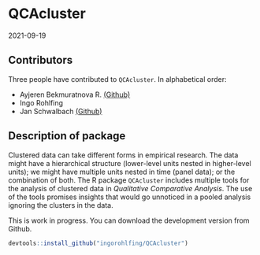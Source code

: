 QCAcluster
================
2021-09-19

## Contributors

Three people have contributed to `QCAcluster`. In alphabetical order:

-   Ayjeren Bekmuratnova R. [(Github)](https://github.com/AyjerenR/)
-   Ingo Rohlfing
-   Jan Schwalbach [(Github)](https://github.com/JanSchwalbach)

## Description of package

Clustered data can take different forms in empirical research. The data
might have a hierarchical structure (lower-level units nested in
higher-level units); we might have multiple units nested in time (panel
data); or the combination of both. The R package `QCAcluster` includes
multiple tools for the analysis of clustered data in *Qualitative
Comparative Analysis*. The use of the tools promises insights that would
go unnoticed in a pooled analysis ignoring the clusters in the data.

This is work in progress. You can download the development version from
Github.

``` r
devtools::install_github("ingorohlfing/QCAcluster")
```
